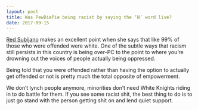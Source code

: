 ```yaml
---
layout: post
title: Was PewDiePie being racist by saying the ‘N’ word live?
date: 2017-09-15
---
```


<p><a href="/profile/Red-Subijano">Red Subijano</a> makes an excellent point when she says that like 99% of those who were offended were white. One of the subtle ways that racism still persists in this country is being over-PC to the point to where you’re drowning out the voices of people actually being oppressed.</p><p>Being told that you were offended rather than having the option to actually get offended or not is pretty much the total opposite of empowerment.</p><p>We don’t lynch people anymore, minorities don’t need White Knights riding in to do battle for them. If you see some racist shit, the best thing to do is to just go stand with the person getting shit on and lend quiet support.</p>
